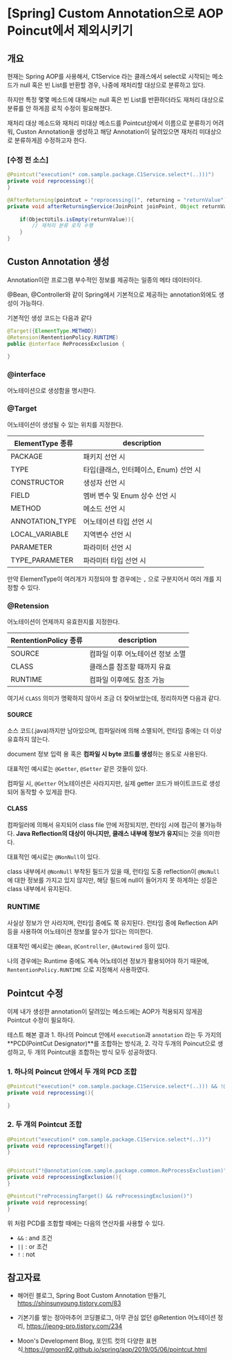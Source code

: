 # [Spring] Custom Annotation으로 AOP Poincut에서 제외시키기



## 개요

현재는 Spring AOP를 사용해서, C1Service 라는 클래스에서 select로 시작되는 메소드가 null 혹은 빈 List를 반환할 경우, 나중에 재처리할 대상으로 분류하고 있다.

하지만 특정 몇몇 메소드에 대해서는 null 혹은 빈 List를 반환하더라도 재처리 대상으로 분류를 안 하게끔 로직 수정이 필요해졌다.



재처리 대상 메소드와 재처리 미대상 메소드를 Pointcut상에서 이름으로 분류하기 어려워, Custon Annotation을 생성하고 해당 Annotation이 달려있으면 재처리 미대상으로 분류하게끔 수정하고자 한다.



### [수정 전 소스]

```java
@Pointcut("execution(* com.sample.package.C1Service.select*(..)))")
private void reprocessing(){
}

@AfterReturning(pointcut = "reprocessing()", returning = "returnValue")
private void afterReturningService(JoinPoint joinPoint, Object returnValue) throws Exception {
    
    if(ObjectUtils.isEmpty(returnValue)){
        // 재처리 분류 로직 수행
    }
}
```





## Custon Annotation 생성



Annotation이란 프로그램 부수적인 정보를 제공하는 일종의 메타 데이터이다. 

@Bean, @Controller와 같이 Spring에서 기본적으로 제공하는 annotation외에도 생성이 가능하다.



기본적인 생성 코드는 다음과 같다

```java
@Target({ElementType.METHOD})
@Retension(RententionPolicy.RUNTIME)
public @interface ReProcessExclusion {
    
}
```

### @interface

어노테이션으로 생성함을 명시한다.



### @Target

어노테이션이 생성될 수 있는 위치를 지정한다.

| ElementType 종류 | description                            |
| ---------------- | -------------------------------------- |
| PACKAGE          | 패키지 선언 시                         |
| TYPE             | 타입(클래스, 인터페이스, Enum) 선언 시 |
| CONSTRUCTOR      | 생성자 선언 시                         |
| FIELD            | 멤버 변수 및 Enum 상수 선언 시         |
| METHOD           | 메소드 선언 시                         |
| ANNOTATION_TYPE  | 어노테이션 타입 선언 시                |
| LOCAL_VARIABLE   | 지역변수 선언 시                       |
| PARAMETER        | 파라미터 선언 시                       |
| TYPE_PARAMETER   | 파라미터 타입 선언 시                  |

만약 ElementType이 여러개가 지정되야 할 경우에는 `,` 으로 구분지어서 여러 개를 지정할 수 있다.



### @Retension

어노테이션이 언제까지 유효한지를 지정한다.

| RententionPolicy 종류 | description                      |
| --------------------- | -------------------------------- |
| SOURCE                | 컴파일 이후 어노테이션 정보 소멸 |
| CLASS                 | 클래스를 참조할 때까지 유효      |
| RUNTIME               | 컴파일 이후에도 참조 가능        |



여기서 `CLASS` 의미가 명확하지 않아서 조금 더 찾아보았는데, 정리하자면 다음과 같다.



#### SOURCE

소스 코드(.java)까지만 남아있으며, 컴파일러에 의해 소멸되어, 런타임 중에는 더 이상 유효하지 않는다.

document 정보 입력 용 혹은 **컴파일 시 byte 코드를 생성**하는 용도로 사용된다.

대표적인 예시로는 `@Getter`,  `@Setter` 같은 것들이 있다.

컴파일 시, `@Getter` 어노테이션은 사라지지만, 실제 getter 코드가 바이트코드로 생성되어 동작할 수 있게끔 한다.



#### CLASS

컴파일러에 의해서 유지되어 class file 안에 저장되지만, 런타임 시에 접근이 불가능하다. **Java Reflection의 대상이 아니지만, 클래스 내부에 정보가 유지**되는 것을 의미한다.

대표적인 예시로는 `@NonNull`이 있다.

class 내부에서 `@NonNull` 부착된 필드가 있을 때, 런타임 도중 reflection이 `@NoNull`에 대한 정보를 가지고 있지 않지만, 해당 필드에  null이 들어가지 못 하게하는 성질은 class 내부에서 유지된다.



### RUNTIME

사실상 정보가 안 사라지며, 런타임 중에도 쭉 유지된다. 런타임 중에 Reflection API 등을 사용하여 어노테이션 정보를 알수가 있다는 의미한다.

대표적인 예시로는 `@Bean`,  `@Controller`,  `@Autowired`  등이 있다.



나의 경우에는 Runtime 중에도 계속 어노테이션 정보가 활용되어야 하기 때문에, `RententionPolicy.RUNTIME` 으로 지정해서 사용하였다.



## Pointcut 수정

이제 내가 생성한 annotation이 달려있는 메소드에는 AOP가 적용되지 않게끔 Pointcut 수정이 필요하다.

테스트 해본 결과 1. 하나의 Poincut 안에서 `execution`과 `annotation` 라는 두 가지의 **PCD(PointCut Designator)**를 조합하는 방식과, 2. 각각 두개의 Poincut으로 생성하고, 두 개의 Pointcut을 조합하는 방식 모두 성공하였다.



### 1. 하나의 Poincut 안에서 두 개의 PCD 조합

``` java
@Pointcut("execution(* com.sample.package.C1Service.select*(..))) && !@annotation(com.sample.package.common.ReProcessExclustion)")
private void reprocessing(){
    
}
```



### 2. 두 개의 Pointcut 조합

```java
@Pointcut("execution(* com.sample.package.C1Service.select*(..))")
private void reprocessingTarget(){
}


@Pointcut("!@annotation(com.sample.package.common.ReProcessExclustion)")
private void reprocessingExclusion(){
}

@Pointcut("reProcessingTarget() && reProcessingExclusion()")
private void reprocessing{
}


```



위 처럼 PCD를 조합할 때에는 다음의 연산자를 사용할 수 있다.

- `&&` : and 조건
- `||` : or 조건
- `!` : not





## 참고자료

- 해어린 블로그, Spring Boot Custom Annotation 만들기, https://shinsunyoung.tistory.com/83

- 기본기를 쌓는 정아마추어 코딩블로그, 아무 관심 없던 @Retention 어노테이션 정리, https://jeong-pro.tistory.com/234

- Moon's Development Blog, 포인트 컷의 다양한 표현식,https://gmoon92.github.io/spring/aop/2019/05/06/pointcut.html